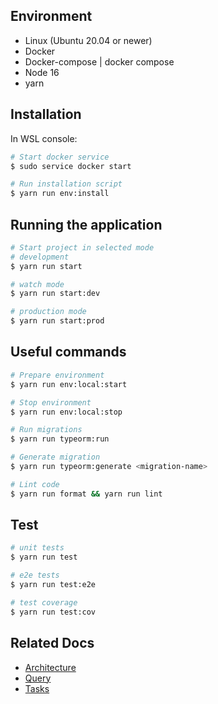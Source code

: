 ## Environment
- Linux (Ubuntu 20.04 or newer)
- Docker
- Docker-compose | docker compose
- Node 16
- yarn

## Installation

In WSL console:

```bash
# Start docker service
$ sudo service docker start

# Run installation script
$ yarn run env:install
```

## Running the application

```bash
# Start project in selected mode
# development
$ yarn run start

# watch mode
$ yarn run start:dev

# production mode
$ yarn run start:prod
```

## Useful commands

```bash
# Prepare environment
$ yarn run env:local:start

# Stop environment
$ yarn run env:local:stop

# Run migrations
$ yarn run typeorm:run

# Generate migration
$ yarn run typeorm:generate <migration-name>

# Lint code
$ yarn run format && yarn run lint
```

## Test

```bash
# unit tests
$ yarn run test

# e2e tests
$ yarn run test:e2e

# test coverage
$ yarn run test:cov
```

## Related Docs

- [Architecture](./docs/architecture.md)
- [Query](./docs/query.md)
- [Tasks](./docs/tasks.md)
